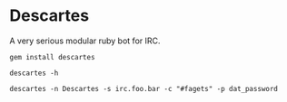 Descartes
======

A very serious modular ruby bot for IRC.

`gem install descartes`

`descartes -h`

`descartes -n Descartes -s irc.foo.bar -c "#fagets" -p dat_password`

